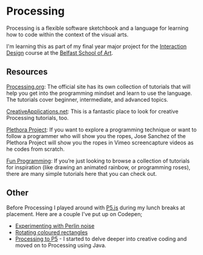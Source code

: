 Processing
==========

Processing is a flexible software sketchbook and a language for learning how to code within the context of the visual arts.

I'm learning this as part of my final year major project for the [Interaction Design](http://ixdbelfast.org/) course at the [Belfast School of Art](https://www.ulster.ac.uk/faculties/arts-humanities-and-social-sciences/schools/art).

## Resources

[Processing.org](https://processing.org/tutorials/): The official site has its own collection of tutorials that will help you get into the programming mindset and learn to use the language. The tutorials cover beginner, intermediate, and advanced topics.

[CreativeApplications.net](http://www.creativeapplications.net/): This is a fantastic place to look for creative Processing tutorials, too.

[Plethora Project](http://www.plethora-project.com/education/2011/09/12/processing-tutorials/): If you want to explore a programming technique or want to follow a programmer who will show you the ropes, Jose Sanchez of the Plethora Project will show you the ropes in Vimeo screencapture videos as he codes from scratch.

[Fun Programming](http://funprogramming.org/): If you’re just looking to browse a collection of tutorials for inspiration (like drawing an animated rainbow, or programming roses), there are many simple tutorials here that you can check out.

## Other

Before Processing I played around with [P5.js](https://p5js.org/) during my lunch breaks at placement. Here are a couple I've put up on Codepen;

+ [Experimenting with Perlin noise](https://codepen.io/tajdid/pen/ENYMKr)
+ [Rotating coloured rectangles](https://codepen.io/tajdid/pen/YpwyRd)
+ [Processing to P5](https://codepen.io/tajdid/pen/zNgaZw) - I started to delve deeper into creative coding and moved on to Processing using Java.